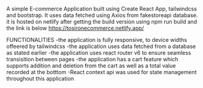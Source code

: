 A simple E-commerce Application built using Create React App, tailwindcss and bootstrap.
It uses data fetched using Axios from fakestoreapi database.
it is hosted on netlify after getting the build version using npm run build and the link is below
https://tosironecommerce.netlify.app/ 

FUNCTIONALITIES
-the application is fully responsive, to device widths offeered by tailwindcss
-the application uses data fetched from a database as stated earlier
-the application uses react router v6 to ensure seamless transisition between pages
-the application has a cart feature which supports addition and deletion from the cart as well as a total value recorded at the botttom
-React context api was used for state management throughout this application


